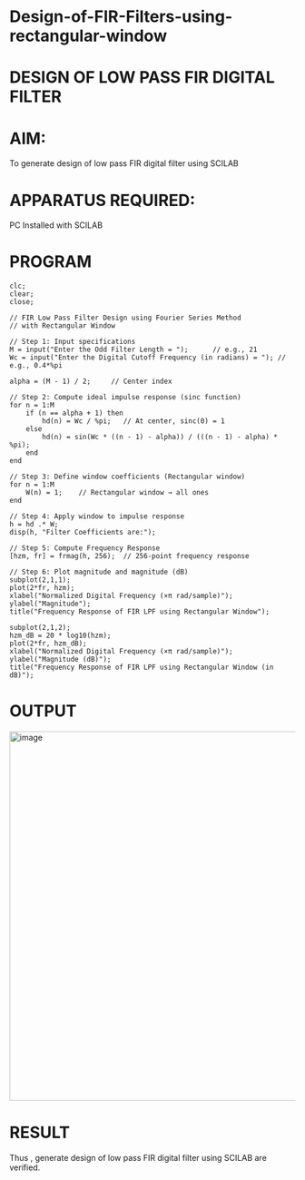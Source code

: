 # Design-of-FIR-Filters-using-rectangular-window
#          DESIGN OF LOW PASS FIR DIGITAL FILTER 

# AIM: 
          
  To generate design of low pass FIR digital filter using SCILAB 

# APPARATUS REQUIRED: 

  PC Installed with SCILAB 

# PROGRAM 
```
clc;
clear;
close;

// FIR Low Pass Filter Design using Fourier Series Method
// with Rectangular Window

// Step 1: Input specifications
M = input("Enter the Odd Filter Length = ");      // e.g., 21
Wc = input("Enter the Digital Cutoff Frequency (in radians) = "); // e.g., 0.4*%pi

alpha = (M - 1) / 2;     // Center index

// Step 2: Compute ideal impulse response (sinc function)
for n = 1:M
    if (n == alpha + 1) then
        hd(n) = Wc / %pi;   // At center, sinc(0) = 1
    else
        hd(n) = sin(Wc * ((n - 1) - alpha)) / (((n - 1) - alpha) * %pi);
    end
end

// Step 3: Define window coefficients (Rectangular window)
for n = 1:M
    W(n) = 1;    // Rectangular window → all ones
end

// Step 4: Apply window to impulse response
h = hd .* W;
disp(h, "Filter Coefficients are:");

// Step 5: Compute Frequency Response
[hzm, fr] = frmag(h, 256);  // 256-point frequency response

// Step 6: Plot magnitude and magnitude (dB)
subplot(2,1,1);
plot(2*fr, hzm);
xlabel("Normalized Digital Frequency (×π rad/sample)");
ylabel("Magnitude");
title("Frequency Response of FIR LPF using Rectangular Window");

subplot(2,1,2);
hzm_dB = 20 * log10(hzm);
plot(2*fr, hzm_dB);
xlabel("Normalized Digital Frequency (×π rad/sample)");
ylabel("Magnitude (dB)");
title("Frequency Response of FIR LPF using Rectangular Window (in dB)");

```
# OUTPUT

<img width="1192" height="651" alt="image" src="https://github.com/user-attachments/assets/c7d53e14-3d11-44b9-aef9-689d5b45faf6" />

# RESULT
Thus , generate design of low pass FIR digital filter using SCILAB are verified.
